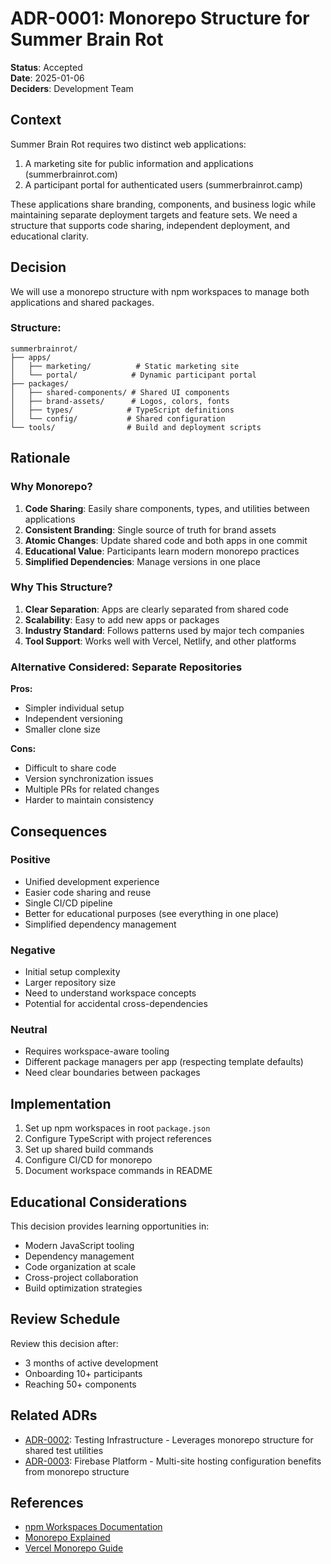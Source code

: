# ADR-0001: Monorepo Structure for Summer Brain Rot

**Status**: Accepted  
**Date**: 2025-01-06  
**Deciders**: Development Team

## Context

Summer Brain Rot requires two distinct web applications:
1. A marketing site for public information and applications (summerbrainrot.com)
2. A participant portal for authenticated users (summerbrainrot.camp)

These applications share branding, components, and business logic while maintaining separate deployment targets and feature sets. We need a structure that supports code sharing, independent deployment, and educational clarity.

## Decision

We will use a monorepo structure with npm workspaces to manage both applications and shared packages.

### Structure:
```
summerbrainrot/
├── apps/
│   ├── marketing/          # Static marketing site
│   └── portal/            # Dynamic participant portal
├── packages/
│   ├── shared-components/ # Shared UI components
│   ├── brand-assets/      # Logos, colors, fonts
│   ├── types/            # TypeScript definitions
│   └── config/           # Shared configuration
└── tools/                # Build and deployment scripts
```

## Rationale

### Why Monorepo?

1. **Code Sharing**: Easily share components, types, and utilities between applications
2. **Consistent Branding**: Single source of truth for brand assets
3. **Atomic Changes**: Update shared code and both apps in one commit
4. **Educational Value**: Participants learn modern monorepo practices
5. **Simplified Dependencies**: Manage versions in one place

### Why This Structure?

1. **Clear Separation**: Apps are clearly separated from shared code
2. **Scalability**: Easy to add new apps or packages
3. **Industry Standard**: Follows patterns used by major tech companies
4. **Tool Support**: Works well with Vercel, Netlify, and other platforms

### Alternative Considered: Separate Repositories

**Pros:**
- Simpler individual setup
- Independent versioning
- Smaller clone size

**Cons:**
- Difficult to share code
- Version synchronization issues
- Multiple PRs for related changes
- Harder to maintain consistency

## Consequences

### Positive
- Unified development experience
- Easier code sharing and reuse
- Single CI/CD pipeline
- Better for educational purposes (see everything in one place)
- Simplified dependency management

### Negative
- Initial setup complexity
- Larger repository size
- Need to understand workspace concepts
- Potential for accidental cross-dependencies

### Neutral
- Requires workspace-aware tooling
- Different package managers per app (respecting template defaults)
- Need clear boundaries between packages

## Implementation

1. Set up npm workspaces in root `package.json`
2. Configure TypeScript with project references
3. Set up shared build commands
4. Configure CI/CD for monorepo
5. Document workspace commands in README

## Educational Considerations

This decision provides learning opportunities in:
- Modern JavaScript tooling
- Dependency management
- Code organization at scale
- Cross-project collaboration
- Build optimization strategies

## Review Schedule

Review this decision after:
- 3 months of active development
- Onboarding 10+ participants
- Reaching 50+ components

## Related ADRs

- [ADR-0002](0002-testing-infrastructure.md): Testing Infrastructure - Leverages monorepo structure for shared test utilities
- [ADR-0003](0003-firebase-platform.md): Firebase Platform - Multi-site hosting configuration benefits from monorepo structure

## References

- [npm Workspaces Documentation](https://docs.npmjs.com/cli/v7/using-npm/workspaces)
- [Monorepo Explained](https://monorepo.tools/)
- [Vercel Monorepo Guide](https://vercel.com/docs/concepts/monorepos)
